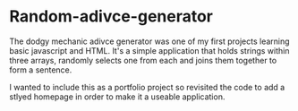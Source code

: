# Random-adivce-generator
The dodgy mechanic adivce generator was one of my first projects learning basic javascript
and HTML. It's a simple application that holds strings within three arrays, randomly selects 
one from each and joins them together to form a sentence.

I wanted to include this as a portfolio project so revisited the code to add a stlyed homepage 
in order to make it a useable application. 
